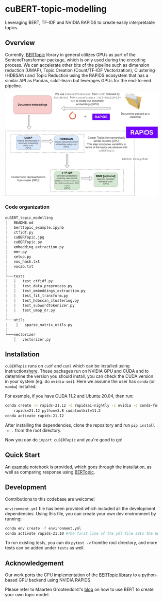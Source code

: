 # cuBERT-topic-modelling

Leveraging BERT, TF-IDF and NVIDIA RAPIDS to create easily interpretable topics.

## Overview

Currently, [BERTopic](https://github.com/MaartenGr/BERTopic) library in general utilizes GPUs as part of the SenteneTransformer package, which is only used during the encoding process. We can accelerate other bits of the pipeline such as dimension reduction (UMAP), Topic Creation (Count/TF-IDF Vectorization), Clustering (HDBSAN) and Topic Reduction using the RAPIDS ecosystem that has a similar API as Pandas, sckit-learn but leverages GPUs for the end-to-end pipeline.

![Overview of pipeline design](cuBERTopic.jpg)

### Code organization

```
cuBERT_topic_modelling
│   README.md
│   berttopic_example.ipynb
|   ctfidf.py
|   cuBERTopic.jpg
|   cuBERTopic.py
|   embedding_extraction.py
|   mmr.py
|   setup.py
|   voc_hash.txt
|   vocab.txt
│
└───tests
│   │   test_ctfidf.py
│   │   test_data_preprocess.py
│   │   test_embeddings_extraction.py
|   |   test_fit_transform.py
|   |   test_hdbscan_clustering.py
|   |   test_subwordtokenizer.py
|   |   test_umap_dr.py
│   
└───utils
|    │   sparse_matrix_utils.py
│   
└───vectorizer
    │   vectorizer.py
```

## Installation

`cuBERTopic` runs on `cudf` and `cuml` which can be installed using instructions[here](https://rapids.ai/start.html). These packages run on NVIDIA GPU and CUDA and to determine the version you should install, you can check the CUDA version in your system (eg. do `nvidia-smi`). Here we assume the user has `conda` (or `mamba`) installed.

For example, if you have CUDA 11.2 and Ubuntu 20.04, then run:

```bash
conda create -n rapids-21.12 -c rapidsai-nightly -c nvidia -c conda-forge \
    rapids=21.12 python=3.8 cudatoolkit=11.2
conda activate rapids-21.12
```

After installing the dependencies, clone the repository and run `pip install -e .` from the root directory. 

Now you can do `import cuBERTopic` and you're good to go!

## Quick Start

An [example](berttopic_example.ipynb) notebook is provided, which goes through the installation, as well as comparing response using [BERTopic](https://github.com/MaartenGr/BERTopic).

## Development

Contributions to this codebase are welcome! 

`environment.yml` file has been provided which included all the development dependencies. Using this file, you can create your own dev environment by running: 

```bash
conda env create -f environment.yml
conda activate rapids-21.10 #The first line of the yml file sets the new environment's name
```

To run existing tests, you can do `pytest -v` fromthe root directory, and more tests can be added under `tests` as well.

## Acknowledgement

Our work ports the CPU implementation of the [BERTopic library](https://github.com/MaartenGr/BERTopic) to a python-based GPU backend using NVIDIA RAPIDS.

Please refer to Maarten Grootendorst's [blog](https://towardsdatascience.com/topic-modeling-with-bert-779f7db187e6) on how to use BERT to create your own topic model.
